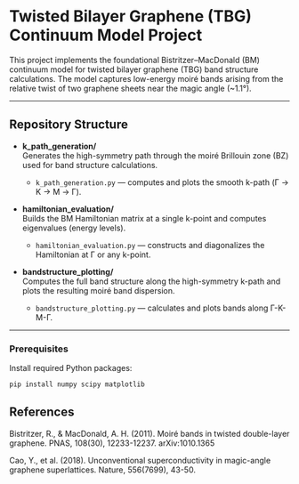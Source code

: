 # Twisted Bilayer Graphene (TBG) Continuum Model Project

This project implements the foundational Bistritzer–MacDonald (BM) continuum model for twisted bilayer graphene (TBG) band structure calculations. The model captures low-energy moiré bands arising from the relative twist of two graphene sheets near the magic angle (~1.1°).

---

## Repository Structure

- **k_path_generation/**  
  Generates the high-symmetry path through the moiré Brillouin zone (BZ) used for band structure calculations.  
  - `k_path_generation.py` — computes and plots the smooth k-path (Γ → K → M → Γ).

- **hamiltonian_evaluation/**  
  Builds the BM Hamiltonian matrix at a single k-point and computes eigenvalues (energy levels).  
  - `hamiltonian_evaluation.py` — constructs and diagonalizes the Hamiltonian at Γ or any k-point.

- **bandstructure_plotting/**  
  Computes the full band structure along the high-symmetry k-path and plots the resulting moiré band dispersion.  
  - `bandstructure_plotting.py` — calculates and plots bands along Γ-K-M-Γ.

---

### Prerequisites

Install required Python packages:

```bash
pip install numpy scipy matplotlib
```

## References

Bistritzer, R., & MacDonald, A. H. (2011). Moiré bands in twisted double-layer graphene. PNAS, 108(30), 12233-12237. arXiv:1010.1365

Cao, Y., et al. (2018). Unconventional superconductivity in magic-angle graphene superlattices. Nature, 556(7699), 43-50.